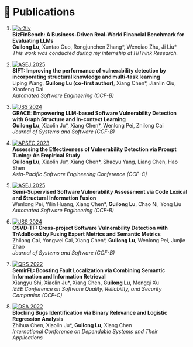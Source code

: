 # 📝 Publications 

1. [![arXiv](https://img.shields.io/badge/arXiv-preprint-b31b1b)](https://arxiv.org/abs/2505.19457)  
   **BizFinBench: A Business-Driven Real-World Financial Benchmark for Evaluating LLMs**  
   **Guilong Lu**, Xuntao Guo, Rongjunchen Zhang*, Wenqiao Zhu, Ji Liu*  
   _This work was conducted during my internship at HiThink Research._

2. [![ASEJ 2025](https://img.shields.io/badge/ASEJ-2025-blue)](https://dl.acm.org/doi/abs/10.1007/s10515-025-00507-7)  
   **SIFT: Improving the performance of vulnerability detection by incorporating structural knowledge and multi-task learning**  
   Liping Wang, **Guilong Lu (co-first author)**, Xiang Chen*, Jianlin Qiu, Xiaofeng Dai  
   _Automated Software Engineering (CCF-B)_

3. [![JSS 2024](https://img.shields.io/badge/JSS-2024-blue)](https://www.sciencedirect.com/science/article/abs/pii/S0164121224000748)  
   **GRACE: Empowering LLM-based Software Vulnerability Detection with Graph Structure and In-context Learning**  
   **Guilong Lu**, Xiaolin Ju*, Xiang Chen*, Wenlong Pei, Zhilong Cai  
   _Journal of Systems and Software (CCF-B)_

4. [![APSEC 2023](https://img.shields.io/badge/APSEC-2023-orange)](https://ieeexplore.ieee.org/document/10479384/)  
   **Assessing the Effectiveness of Vulnerability Detection via Prompt Tuning: An Empirical Study**  
   **Guilong Lu**, Xiaolin Ju*, Xiang Chen*, Shaoyu Yang, Liang Chen, Hao Shen  
   _Asia-Pacific Software Engineering Conference (CCF-C)_

5. [![ASEJ 2025](https://img.shields.io/badge/ASEJ-2025-blue)](https://link.springer.com/article/10.1007/s10515-025-00526-4)  
   **Semi-Supervised Software Vulnerability Assessment via Code Lexical and Structural Information Fusion**  
   Wenlong Pei, Yilin Huang, Xiang Chen*, **Guilong Lu**, Chao Ni, Yong Liu  
   _Automated Software Engineering (CCF-B)_

6. [![JSS 2024](https://img.shields.io/badge/JSS-2024-blue)](https://www.sciencedirect.com/science/article/abs/pii/S0164121224000815)  
   **CSVD-TF: Cross-project Software Vulnerability Detection with TrAdaBoost by Fusing Expert Metrics and Semantic Metrics**  
   Zhilong Cai, Yongwei Cai, Xiang Chen*, **Guilong Lu**, Wenlong Pei, Junjie Zhao  
   _Journal of Systems and Software (CCF-B)_

7. [![QRS 2022](https://img.shields.io/badge/QRS-2022-orange)](https://ieeexplore.ieee.org/document/10077037)  
   **SemirFL: Boosting Fault Localization via Combining Semantic Information and Information Retrieval**  
   Xiangyu Shi, Xiaolin Ju*, Xiang Chen, **Guilong Lu**, Mengqi Xu  
   _IEEE Conference on Software Quality, Reliability, and Security Companion (CCF-C)_

8. [![DSA 2022](https://img.shields.io/badge/DSA-2022-lightgrey)](https://ieeexplore.ieee.org/document/9914512/)  
   **Blocking Bugs Identification via Binary Relevance and Logistic Regression Analysis**  
   Zhihua Chen, Xiaolin Ju*, **Guilong Lu**, Xiang Chen  
   _International Conference on Dependable Systems and Their Applications_
   